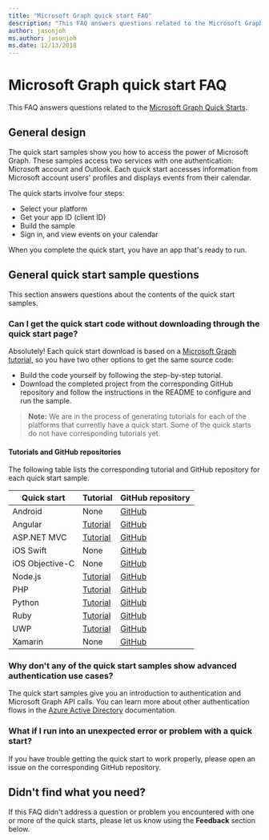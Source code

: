 ```yaml
---
title: "Microsoft Graph quick start FAQ"
description: "This FAQ answers questions related to the Microsoft Graph Quick Starts."
author: jasonjoh
ms.author: jasonjoh
ms.date: 12/13/2018
---
```


# Microsoft Graph quick start FAQ

This FAQ answers questions related to the [Microsoft Graph Quick Starts](https://developer.microsoft.com/graph/quick-start).

## General design

The quick start samples show you how to access the power of Microsoft Graph. These samples access two services with one authentication: Microsoft account and Outlook. Each quick start accesses information from Microsoft account users' profiles and displays events from their calendar.

The quick starts involve four steps:

- Select your platform
- Get your app ID (client ID)
- Build the sample
- Sign in, and view events on your calendar

When you complete the quick start, you have an app that's ready to run.

## General quick start sample questions

<!-- markdownlint-disable MD026 -->

This section answers questions about the contents of the quick start samples.

### Can I get the quick start code without downloading through the quick start page?

Absolutely! Each quick start download is based on a [Microsoft Graph tutorial](tutorials.md), so you have two other options to get the same source code:

- Build the code yourself by following the step-by-step tutorial.
- Download the completed project from the corresponding GitHub repository and follow the instructions in the README to configure and run the sample.

> **Note:** We are in the process of generating tutorials for each of the platforms that currently have a quick start. Some of the quick starts do not have corresponding tutorials yet.

#### Tutorials and GitHub repositories

The following table lists the corresponding tutorial and GitHub repository for each quick start sample.

| Quick start | Tutorial | GitHub repository |
|-------------|----------|-------------------|
| Android | None | [GitHub](https://github.com/microsoftgraph/android-java-connect-sample) |
| Angular | [Tutorial](/graph/tutorials/angular) | [GitHub](https://github.com/microsoftgraph/msgraph-training-angularspa) |
| ASP.NET MVC | [Tutorial](/graph/tutorials/aspnet) | [GitHub](https://github.com/microsoftgraph/msgraph-training-aspnetmvcapp) |
| iOS Swift | None | [GitHub](https://github.com/microsoftgraph/ios-swift-connect-sample) |
| iOS Objective-C | None | [GitHub](https://github.com/microsoftgraph/ios-objectivec-connect-rest-sample) |
| Node.js | [Tutorial](/graph/tutorials/node) | [GitHub](https://github.com/microsoftgraph/msgraph-training-nodeexpressapp) |
| PHP | [Tutorial](/graph/tutorials/php) | [GitHub](https://github.com/microsoftgraph/msgraph-training-phpapp) |
| Python | [Tutorial](/graph/tutorials/python) | [GitHub](https://github.com/microsoftgraph/msgraph-training-pythondjangoapp) |
| Ruby | [Tutorial](/graph/tutorials/ruby) | [GitHub](https://github.com/microsoftgraph/msgraph-training-rubyrailsapp) |
| UWP | [Tutorial](/graph/tutorials/uwp) | [GitHub](https://github.com/microsoftgraph/msgraph-training-uwp) |
| Xamarin | None | [GitHub](https://github.com/microsoftgraph/uwp-csharp-connect-sample) |

### Why don't any of the quick start samples show advanced authentication use cases?

The quick start samples give you an introduction to authentication and Microsoft Graph API calls. You can learn more about other authentication flows in the [Azure Active Directory](https://docs.microsoft.com/azure/active-directory/develop/authentication-scenarios) documentation.

### What if I run into an unexpected error or problem with a quick start?

If you have trouble getting the quick start to work properly, please open an issue on the corresponding GitHub repository.

## Didn't find what you need?

If this FAQ didn't address a question or problem you encountered with one or more of the quick starts, please let us know using the **Feedback** section below.
